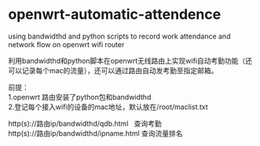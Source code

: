 # openwrt-automatic-attendence
using bandwidthd and python scripts to record work attendance and network flow on openwrt wifi router

利用bandwidthd和python脚本在openwrt无线路由上实现wifi自动考勤功能（还可以记录每个mac的流量），还可以通过路由自动发考勤至指定邮箱。

前提：  
1.openwrt 路由安装了python包和bandwidthd  
2.登记每个接入wifi的设备的mac地址，默认放在/root/maclist.txt


http(s)://路由ip/bandwidthd/qdb.html   查询考勤  
http(s)://路由ip/bandwidthd/ipname.html 查询流量排名  
